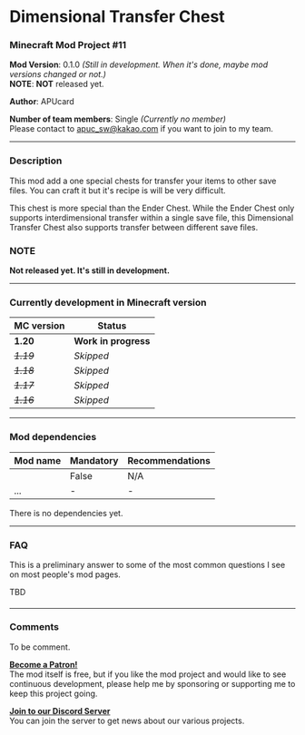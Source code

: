 # Dimensional Transfer Chest
### Minecraft Mod Project #11

**Mod Version**: 0.1.0 *(Still in development. When it's done, maybe mod versions changed or not.)*   
**NOTE**: **NOT** released yet.

**Author**: APUcard

**Number of team members**: Single *(Currently no member)*   
Please contact to <apuc_sw@kakao.com> if you want to join to my team.

-----

### Description
This mod add a one special chests for transfer your items to other save files. You can craft it but it's recipe is will be very difficult.

This chest is more special than the Ender Chest. While the Ender Chest only supports interdimensional transfer within a single save file, this Dimensional Transfer Chest also supports transfer between different save files.

### NOTE

**Not released yet. It's still in development.**

-----

### Currently development in Minecraft version

| MC version | Status                  |
|------------|-------------------------|
| **1.20**   | **Work in progress**    |
| ~~_1.19_~~ | _Skipped_               |
| ~~_1.18_~~ | _Skipped_               |
| ~~_1.17_~~ | _Skipped_               |
| ~~_1.16_~~ | _Skipped_               |

-----

### Mod dependencies

| Mod name              | Mandatory | Recommendations |
|-----------------------|-----------|-----------------|
| <No dependencies>     | False     | N/A             |
| ...                   | -         | -               |

There is no dependencies yet.

-----

### FAQ

This is a preliminary answer to some of the most common questions I see on most people's mod pages.

TBD

####

-----

### Comments

To be comment.

**[Become a Patron!](https://www.patreon.com/bePatron?u=21981324)**   
The mod itself is free, but if you like the mod project and would like to see continuous development, please help me by sponsoring or supporting me to keep this project going.

**[Join to our Discord Server](https://discord.gg/tUHk9x7QrF)**   
You can join the server to get news about our various projects.

